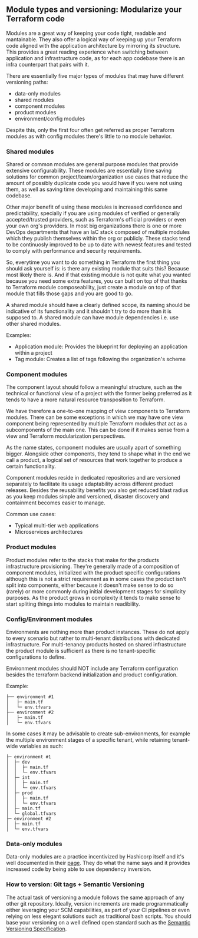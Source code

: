 ## Module types and versioning: Modularize your Terraform code

Modules are a great way of keeping your code tight, readable and mantainable. They also offer a logical way of keeping up your Terraform code aligned with the application architecture by mirroring its structure. This provides a great reading experience when switching between application and infrastructure code, as for each app codebase there is an infra counterpart that pairs with it.

There are essentially five major types of modules that may have different versioning paths:

- data-only modules
- shared modules
- component modules
- product modules
- environment/config modules

Despite this, only the first four often get referred as proper Terraform modules as with config modules there's little to no module behavior.

### Shared modules

Shared or common modules are general purpose modules that provide extensive configurability. These modules are essentially time saving solutions for common project/team/organization use cases that reduce the amount of possibly duplicate code you would have if you were not using them, as well as saving time developing and maintaining this same codebase.

Other major benefit of using these modules is increased confidence and predictability, specially if you are using modules of verified or generally accepted/trusted providers, such as Terraform's official providers or even your own org's providers. In most big organizations there is one or more DevOps departments that have an IaC stack composed of multiple modules which they publish themselves within the org or publicly. These stacks tend to be continuosly improved to be up to date with newest features and tested to comply with performance and security requirements.

So, everytime you want to do something in Terraform the first thing you should ask yourself is: is there any existing module that suits this? Because most likely there is. And if that existing module is not quite what you wanted because you need some extra features, you can built on top of that thanks to Terraform module composeability, just create a module on top of that module that fills those gaps and you are good to go.

A shared module should have a clearly defined scope, its naming should be indicative of its functionality and it shouldn't try to do more than it is supposed to. A shared module can have module dependencies i.e. use other shared modules.

Examples:

- Application module: Provides the blueprint for deploying an application within a project
- Tag module: Creates a list of tags following the organization's scheme

### Component modules

The component layout should follow a meaningful structure, such as the technical or functional view of a project with the former being preferred as it tends to have a more natural resource transposition to Terraform.

We have therefore a one-to-one mapping of view components to Terraform modules. There can be some exceptions in which we may have one view component being represented by multiple Terraform modules that act as a subcomponents of the main one. This can be done if it makes sense from a view and Terraform modularization perspectives.

As the name states, component modules are usually apart of something bigger. Alongside other components, they tend to shape what in the end we call a product, a logical set of resources that work together to produce a certain functionality.

Component modules reside in dedicated repositories and are versioned separately to facilitate its usage adaptability across different product releases. Besides the reusability benefits you also get reduced blast radius as you keep modules simple and versioned, disaster discovery and containment becomes easier to manage.

Common use cases:

- Typical multi-tier web applications
- Microservices architectures

### Product modules

Product modules refer to the stacks that make for the products infrastructure provisioning. They're generally made of a composition of component modules, initialized with the product specific configurations although this is not a strict requirement as in some cases the product isn't split into components, either because it doesn't make sense to do so (rarely) or more commonly during initial development stages for simplicity purposes. As the product grows in complexity it tends to make sense to start spliting things into modules to maintain readibility.

### Config/Environment modules

Environments are nothing more than product instances. These do not apply to every scenario but rather to multi-tenant distributions with dedicated infrastructure. For multi-tenancy products hosted on shared infrastructure the product module is sufficient as there is no tenant-specific configurations to define.

Environment modules should NOT include any Terraform configuration besides the terraform backend initialization and product configuration.

Example:

```
├── environment #1  
│   ├─ main.tf  
│   └─ env.tfvars  
├── environment #2  
│   ├─ main.tf  
│   └─ env.tfvars 
``` 

In some cases it may be advisable to create sub-environments, for example the multiple environment stages of a specific tenant, while retaining tenant-wide variables as such:

```
├─ environment #1  
│  ├─ dev  
│  │  ├─ main.tf  
│  │  └─ env.tfvars  
│  ├─ int  
│  │  ├─ main.tf  
│  │  └─ env.tfvars  
│  ├─ prod  
│  │  ├─ main.tf  
│  │  └─ env.tfvars  
│  ├─ main.tf  
│  └─ global.tfvars
├─ environment #2  
│  ├─ main.tf  
│  └─ env.tfvars  
```

### Data-only modules

Data-only modules are a practice incentivized by Hashicorp itself and it's well documented in their [page](https://www.terraform.io/docs/language/modules/develop/composition.html#data-only-modules). They do what the name says and it provides increased code by being able to use dependency inversion.

### How to version: Git tags + Semantic Versioning

The actual task of versioning a module follows the same approach of any other git repository. Ideally, version increments are made programmatically either leveraging your SCM capabilities, as part of your CI pipelines or even relying on less elegant solutions such as traditional bash scripts. You should base your versioning on a well defined open standard such as the [Semantic Versioning Specification](https://semver.org/).